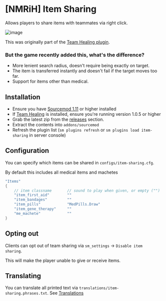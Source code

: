 # [NMRiH] Item Sharing

Allows players to share items with teammates via right click.

![image](https://user-images.githubusercontent.com/11559683/152640384-70ce6cff-04b4-43ee-b8ed-4337e5d50b28.png)

This was originally part of the [Team Healing plugin](https://github.com/dysphie/nmrih-team-healing).
### But the game recently added this, what's the difference?

- More lenient search radius, doesn't require being exactly on target.
- The item is transferred instantly and doesn't fail if the target moves too far.
- Support for items other than medical.

## Installation
- Ensure you have [Sourcemod 1.11](https://wiki.alliedmods.net/Installing_sourcemod) or higher installed
- If [Team Healing](https://github.com/dysphie/nmrih-team-healing/releases) is installed, ensure you're running version 1.0.5 or higher
- Grab the latest zip from the [releases](https://github.com/dysphie/nmrih-item-sharing/releases) section.
- Extract the contents into `addons/sourcemod`
- Refresh the plugin list (`sm plugins refresh` or `sm plugins load item-sharing` in server console)



## Configuration

You can specify which items can be shared in `configs/item-sharing.cfg`.

By default this includes all medical items and machetes

```cpp
"Items"
{
	// item classname       // sound to play when given, or empty ("") to play "weapon_db.GenericFoley"
	"item_first_aid"        ""
	"item_bandages"         ""
	"item_pills"            "MedPills.Draw"
	"item_gene_therapy"     ""
	"me_machete"            ""
}
```

## Opting out

Clients can opt out of team sharing via `sm_settings` -> `Disable item sharing`. 

This will make the player unable to give or receive items.

## Translating

You can translate all printed text via `translations/item-sharing.phrases.txt`. See [Translations](https://wiki.alliedmods.net/Translations_(SourceMod_Scripting)#Distributing_Language_Files)
